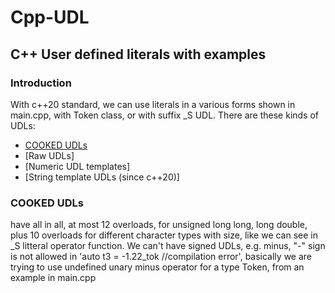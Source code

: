 # Cpp-UDL
## C++ User defined literals with examples
### Introduction
With c++20 standard, we can use literals in a various forms shown in main.cpp, with Token
class, or with suffix _S UDL.
There are these kinds of UDLs:
- [COOKED UDLs](###COOKED)
- [Raw UDLs]
- [Numeric UDL templates]
- [String template UDLs (since c++20)]

### COOKED UDLs
have all in all, at most 12 overloads, for unsigned long long, long double, plus 10
overloads for different character types with size, like we can see in _S litteral
operator function.
We can't have signed UDLs, e.g. minus, "-" sign is not allowed in
'auto t3 = -1.22_tok //compilation error',
basically we are trying to use undefined unary minus operator for a type Token,
from an example in main.cpp



